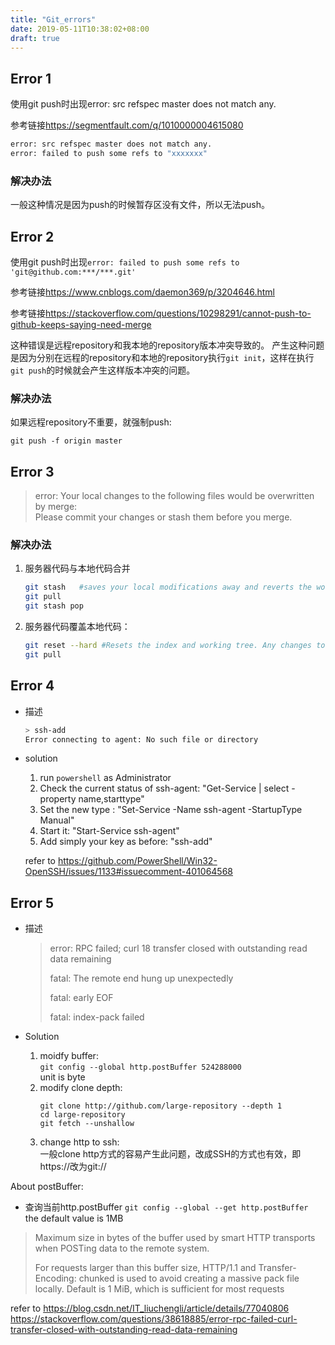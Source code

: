 ```yaml
---
title: "Git_errors"
date: 2019-05-11T10:38:02+08:00
draft: true
---
```

## Error 1

使用git push时出现error: src refspec master does not match any.

参考链接<https://segmentfault.com/q/1010000004615080>

```sh
error: src refspec master does not match any.
error: failed to push some refs to "xxxxxxx"
```

### 解决办法

一般这种情况是因为push的时候暂存区没有文件，所以无法push。

## Error 2

使用git push时出现`error: failed to push some refs to 'git@github.com:***/***.git'`

参考链接<https://www.cnblogs.com/daemon369/p/3204646.html>

参考链接<https://stackoverflow.com/questions/10298291/cannot-push-to-github-keeps-saying-need-merge>

这种错误是远程repository和我本地的repository版本冲突导致的。
产生这种问题是因为分别在远程的repository和本地的repository执行`git init`，这样在执行`git push`的时候就会产生这样版本冲突的问题。

### 解决办法

如果远程repository不重要，就强制push:

```git
git push -f origin master
```

## Error 3
>error: Your local changes to the following files would be overwritten by merge:   
Please commit your changes or stash them before you merge.

### 解决办法
1. 服务器代码与本地代码合并
    ```sh
    git stash   #saves your local modifications away and reverts the working directory to match the HEAD commit.
    git pull    
    git stash pop 
    ```
2. 服务器代码覆盖本地代码：
    ```sh
    git reset --hard #Resets the index and working tree. Any changes to tracked files in the working tree since <commit> are discarded.
    git pull
    ```

## Error 4

-  描述
    ```sh
    > ssh-add
    Error connecting to agent: No such file or directory
    ```
- solution
    1. run `powershell` as Administrator
    1. Check the current status of ssh-agent: "Get-Service | select -property name,starttype"
    2. Set the new type : "Set-Service -Name ssh-agent -StartupType Manual"
    3. Start it: "Start-Service ssh-agent"
    4. Add simply your key as before: "ssh-add"

    refer to <https://github.com/PowerShell/Win32-OpenSSH/issues/1133#issuecomment-401064568>

## Error 5
- 描述
    >   error: RPC failed; curl 18 transfer closed with outstanding read data remaining
    >
    >   fatal: The remote end hung up unexpectedly
    > 
    >   fatal: early EOF
    > 
    >   fatal: index-pack failed

- Solution
  1.  moidfy buffer:  <br />
        `git config --global http.postBuffer 524288000`  <br />
        unit is byte
  2.  modify clone depth:  <br />
        ```git
        git clone http://github.com/large-repository --depth 1
        cd large-repository
        git fetch --unshallow
        ```
  3.  change http to ssh:  <br />
        一般clone http方式的容易产生此问题，改成SSH的方式也有效，即https://改为git://

About postBuffer:
* 查询当前http.postBuffer `git config --global --get http.postBuffer`  <br />
  the default value is 1MB

>   Maximum size in bytes of the buffer used by smart HTTP transports when POSTing data to the remote system.
> 
>   For requests larger than this buffer size, HTTP/1.1 and Transfer-Encoding: chunked is used to avoid creating a massive pack file locally. Default is 1 MiB, which is sufficient for most requests

refer to <https://blog.csdn.net/IT_liuchengli/article/details/77040806><br>
<https://stackoverflow.com/questions/38618885/error-rpc-failed-curl-transfer-closed-with-outstanding-read-data-remaining>
